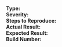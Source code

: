 **Type:**  
**Severity:**  
**Steps to Reproduce:**  
**Actual Result:**  
**Expected Result:**  
**Build Number:**  
